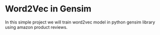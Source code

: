 # Word2Vec in Gensim
In this simple project we will train word2vec model in python gensim library using amazon product reviews.
